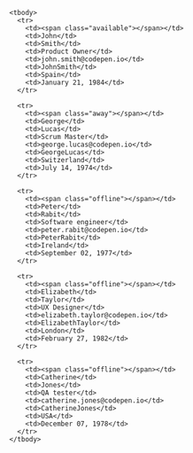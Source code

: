 <link rel="stylesheet" type="text/css" href="main.css" />

<div class="datatable-container">
  <!-- ======= Header tools ======= -->
  <div class="header-tools">
    <link rel="stylesheet" type="text/css" href="main.css" />



  <!-- ======= Table ======= -->
  <table class="datatable">
    <link rel="stylesheet" type="text/css" href="main.css" />
 

    <tbody>
      <tr>
        <td><span class="available"></span></td>
        <td>John</td>
        <td>Smith</td>
        <td>Product Owner</td>
        <td>john.smith@codepen.io</td>
        <td>JohnSmith</td>
        <td>Spain</td>
        <td>January 21, 1984</td>
      </tr>

      <tr>
        <td><span class="away"></span></td>
        <td>George</td>
        <td>Lucas</td>
        <td>Scrum Master</td>
        <td>george.lucas@codepen.io</td>
        <td>GeorgeLucas</td>
        <td>Switzerland</td>
        <td>July 14, 1974</td>
      </tr>

      <tr>
        <td><span class="offline"></span></td>
        <td>Peter</td>
        <td>Rabit</td>
        <td>Software engineer</td>
        <td>peter.rabit@codepen.io</td>
        <td>PeterRabit</td>
        <td>Ireland</td>
        <td>September 02, 1977</td>
      </tr>

      <tr>
        <td><span class="offline"></span></td>
        <td>Elizabeth</td>
        <td>Taylor</td>
        <td>UX Designer</td>
        <td>elizabeth.taylor@codepen.io</td>
        <td>ElizabethTaylor</td>
        <td>London</td>
        <td>February 27, 1982</td>
      </tr>

      <tr>
        <td><span class="offline"></span></td>
        <td>Catherine</td>
        <td>Jones</td>
        <td>QA tester</td>
        <td>catherine.jones@codepen.io</td>
        <td>CatherineJones</td>
        <td>USA</td>
        <td>December 07, 1978</td>
      </tr>
    </tbody>
  </table>

</div>
